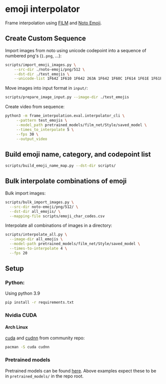 # emoji interpolator

Frame interpolation using [FILM](https://github.com/google-research/frame-interpolation) and
[Noto Emoji](https://github.com/googlefonts/noto-emoji).

## Create Custom Sequence

Import images from noto using unicode codepoint into a sequence of numbered png's (`1.png`, ...):
```sh
scripts/import_emoji_images.py \
    --src-dir ./noto-emoji/png/512 \
    --dst-dir ./test_emojis \
    --unicode-list 1F642 1F610 1F642 263A 1F642 1F60C 1F614 1F61E 1F61F 1F641 2639 1F620 2639 1F641 1F615 1FAE4 1F615 1F610 1F611
```

Move images into input format in `input/`:
```sh
scripts/prepare_image_input.py --image-dir ./test_emojis
```

Create video from sequence:
```sh
python3 -m frame_interpolation.eval.interpolator_cli \
     --pattern test_emojis \
     --model_path pretrained_models/film_net/Style/saved_model \
     --times_to_interpolate 5 \
     --fps 30 \
     --output_video
```

## Build emoji name, category, and codepoint list

```sh
scripts/build_emoji_name_map.py --dst-dir scripts/
```

## Bulk interpolate combinations of emoji

Bulk import images:
```sh
scripts/bulk_import_images.py \
  --src-dir noto-emoji/png/512/ \
  --dst-dir all_emojis/ \
  --mapping-file scripts/emoji_char_codes.csv
```

Interpolate all combinations of images in a directory:
```sh
scripts/interpolate_all.py \
  --image-dir all_emojis \
  --model-path pretrained_models/film_net/Style/saved_model \
  --times-to-interpolate 4 \
  --fps 20
```

## Setup

### Python:

Using python 3.9

```sh
pip install -r requirements.txt
```

### Nvidia CUDA

#### Arch Linux

[cuda](https://archlinux.org/packages/community/x86_64/cuda/) and 
[cudnn](https://archlinux.org/packages/community/x86_64/cudnn/) from community repo:
```sh
pacman -S cuda cudnn
```

### Pretrained models

Pretrained models can be found [here](https://github.com/google-research/frame-interpolation#pre-trained-models).
Above examples expect these to be in `pretrained_models/` in the repo root.
